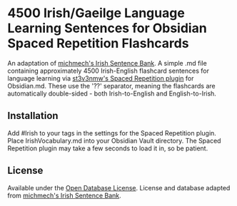 # 4500 Irish/Gaeilge Language Learning Sentences for Obsidian Spaced Repetition Flashcards

An adaptation of [michmech's Irish Sentence Bank](https://github.com/michmech/irish-sentence-bank). A simple .md file containing approximately 4500 Irish-English flashcard sentences for language learning via [st3v3nmw's Spaced Repetition plugin](https://github.com/st3v3nmw/obsidian-spaced-repetition) for Obsidian.md. These use the '??' separator, meaning the flashcards are automatically double-sided - both Irish-to-English and English-to-Irish.

## Installation

Add #Irish to your tags in the settings for the Spaced Repetition plugin. Place IrishVocabulary.md into your Obsidian Vault directory. The Spaced Repetition plugin may take a few seconds to load it in, so be patient.

## License

Available under the [Open Database License](http://opendatacommons.org/licenses/odbl/summary/). License and database adapted from [michmech's Irish Sentence Bank](https://github.com/michmech/irish-sentence-bank).
